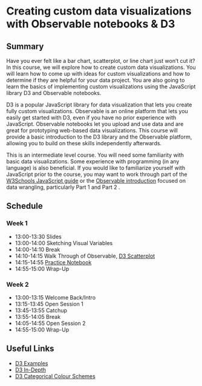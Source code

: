 # Creating custom data visualizations with Observable notebooks & D3

## Summary

Have you ever felt like a bar chart, scatterplot, or line chart just won’t cut it? In this course, we will explore how to create custom data visualizations. You will learn how to come up with ideas for custom visualizations and how to determine if they are helpful for your data project. You are also going to learn the basics of implementing custom visualizations using the JavaScript library D3 and Observable notebooks.

D3 is a popular JavaScript library for data visualization that lets you create fully custom visualizations. Observable is an online platform that lets you easily get started with D3, even if you have no prior experience with JavaScript. Observable notebooks let you upload and use data and are great for prototyping web-based data visualizations. This course will provide a basic introduction to the D3 library and the Observable platform, allowing you to build on these skills independently afterwards.

This is an intermediate level course. You will need some familiarity with basic data visualizations. Some experience with programming (in any language) is also beneficial. If you would like to familiarize yourself with JavaScript prior to the course, you may want to work through part of the [W3Schools JavaScript guide](https://www.w3schools.com/js/) or the [Observable introduction](https://observablehq.com/d/f253f790ec8c6ff0) focused on data wrangling, particularly Part 1 and Part 2 .

## Schedule

### Week 1

- 13:00-13:30 Slides
- 13:00-14:00 Sketching Visual Variables
- 14:00-14:10 Break
- 14:10-14:15 Walk Through of Observable, [D3 Scatterplot](https://observablehq.com/@custom-dataviz-observable/d3-scatterplot)
- 14:15-14:55 [Practice Notebook](https://observablehq.com/d/dac99a677506c105)
- 14:55-15:00 Wrap-Up

### Week 2

- 13:00-13:15 Welcome Back/Intro
- 13:15-13:45 Open Session 1
- 13:45-13:55 Catchup
- 13:55-14:05 Break
- 14:05-14:55 Open Session 2
- 14:55-15:00 Wrap-Up

## Useful Links

- [D3 Examples](https://observablehq.com/@d3/gallery)
- [D3 In-Depth](https://www.d3indepth.com/introduction/)
- [D3 Categorical Colour Schemes](https://d3js.org/d3-scale-chromatic/categorical)
